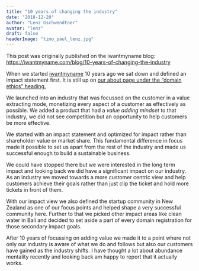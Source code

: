 ```yaml
---
title: "10 years of changing the industry"
date: "2018-12-20"
author: "Lenz Gschwendtner"
avatar: "lenz"
draft: false
headerImage: "timo_paul_lenz.jpg"
---
```


This post was originally published on the iwantmyname blog:
https://iwantmyname.com/blog/10-years-of-changing-the-industry

When we started [iwantmyname](https://iwantmyname.com) 10 years ago we sat down
and defined an impact statement first. It is still up on [our about page under
the “domain ethics” heading.](https://iwantmyname.com/about)

We launched into an industry that was focussed on the customer in a value
extracting mode, monetizing every aspect of a customer as effectively as
possible. We added a product that had a _value adding mindset_ to that industry,
we did not see competition but an opportunity to help customers be more
effective.

We started with an impact statement and optimized for impact rather than
shareholder value or market share. This fundamental difference in focus made it
possible to set us apart from the rest of the industry and made us successful
enough to build a sustainable business.

We could have stopped there but we were interested in the long term impact and
looking back we did have a significant impact on our industry. As an industry
we moved towards a more customer centric view and help customers achieve their
goals rather than just clip the ticket and hold more tickets in front of them.

With our impact view we also defined the startup community in New Zealand as
one of our focus points and helped shape a very successful community here.
Further to that we picked other impact areas like clean water in Bali and
decided to set aside a part of every domain registration for those secondary
impact goals.

After 10 years of focussing on adding value we made it to a point where not
only our industry is aware of what we do and follows but also our customers
have gained as the industry shifts. I have thought a lot about abundance
mentality recently and looking back am happy to report that it actually works.

